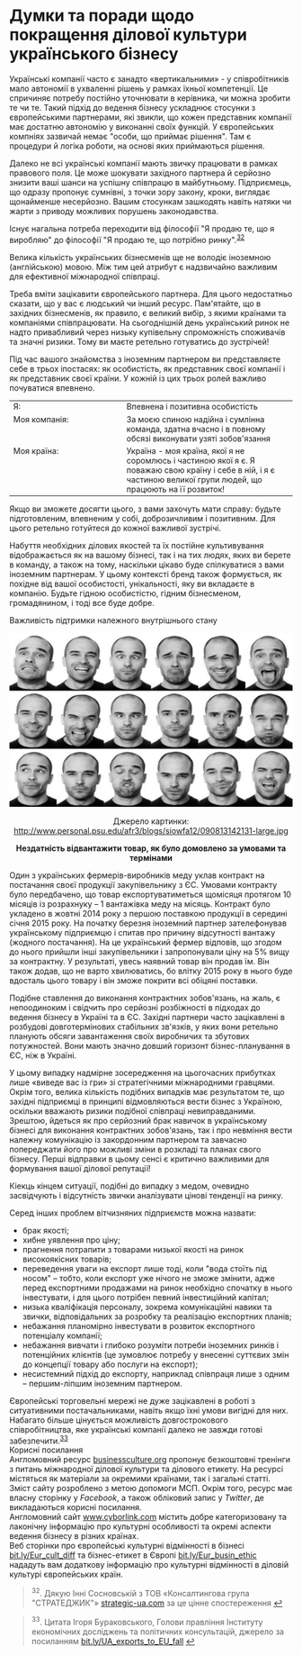 # Думки та поради щодо покращення ділової культури українського бізнесу

Українські компанії часто є занадто «вертикальними» - у співробітників мало автономії в ухваленні рішень у рамках їхньої компетенції. Це спричиняє потребу постійно уточнювати в керівника, чи можна зробити те чи те. Такий підхід до ведення бізнесу  ускладнює стосунки з європейськими партнерами, які звикли, що кожен представник компанії має достатню автономію у виконанні своїх функцій. У європейських компніях зазвичай немає "особи, що приймає рішення". Там є процедури й логіка роботи, на основі яких приймаються рішення.  

Далеко не всі українські компанії мають звичку працювати в рамках правового поля. Це може шокувати західного партнера й серйозно знизити ваші шанси на успішну співпрацю в майбутньому. Підприємець, що одразу пропонує сумнівні, з точки зору закону, кроки, виглядає щонайменше несерйозно. Вашим стосункам зашкодять навіть натяки чи жарти з приводу можливих порушень законодавства.

Існує нагальна потреба переходити від філософії "Я продаю те, що я виробляю" до філософії "Я продаю те, що потрібно ринку".<sup><a href="#fn_32" id="reffn_32">32</a></sup>

Велика кількість українських бізнесменів ще не володіє іноземною (англійською) мовою. Між тим цей атрибут є надзвичайно важливим для ефективної міжнародної співпраці.

Треба вміти зацікавити європейського партнера. Для цього недостатньо сказати, що у вас є людський чи інший ресурс. Пам'ятайте, що в західних бізнесменів, як правило, є великий вибір, з якими країнами та компаніями співпрацювати. На сьогоднішній день український ринок не надто привабливий через низьку купівельну спроможність споживачів та значні ризики. Тому ви маєте ретельно готуватись до зустрічей!

Під час вашого знайомства з іноземним партнером ви представляєте себе в трьох іпостасях: як особистість, як представник своєї компанії і як представник своєї країни. У кожній із цих трьох ролей важливо почуватися впевнено. 

<table>
  <tr>
    <td width="40%">Я:</td>
    <td width="60%">Впевнена і позитивна особистість</td>
  </tr>
  <tr>
    <td width="40%" style="vertical-align:top !important;">
    Моя компанія: 
    </td>
    <td width="60%" style="vertical-align:top !important;">
    За моєю спиною надійна і сумлінна команда, здатна вчасно і в повному обсязі виконувати узяті зобов'язання
	</td>
  </tr>
  <tr>
    <td width="40%" style="vertical-align:top !important;">
Моя країна:
    </td>
    <td width="60%" style="vertical-align:top !important;">
Україна - моя країна, якої я не соромлюсь і частиною якої я є. Я поважаю свою країну і себе в ній, і я є частиною великої групи людей, що працюють на її розвиток!
	</td>
  </tr>
</table>

Якщо ви зможете досягти цього, з вами захочуть мати справу: будьте підготовленим, впевненим у собі, доброзичливим і позитивним. Для цього ретельно готуйтеся до кожної важливої зустрічі.

Набуття необхідних ділових якостей та їх постійне культивування відображається як на вашому бізнесі, так і на тих людях, яких ви берете в команду, а також на тому, наскільки цікаво буде спілкуватися з вами іноземним партнерам. У цьому контексті бренд також формується, як похідне від вашої особистості, унікальності, яку ви вкладаєте в компанію. Будьте гідною особистістю, гідним бізнесменом, громадянином, і тоді все буде добре.

Важливість підтримки належного внутрішнього стану
<p align="center"><img class="image" src="14.png"/></p>
<p align="center">Джерело картинки: <a href="http://www.personal.psu.edu/afr3/blogs/siowfa12/090813142131-large.jpg">http://www.personal.psu.edu/afr3/blogs/siowfa12/090813142131-large.jpg</a> </p>

<div class="space">
<div class="eoz-wrap">
<div class="eoz-text">
<p align="center"><b>Нездатність відвантажити товар, як було домовлено за умовами та термінами</b></p>
Один з українських фермерів-виробників меду уклав контракт на постачання своєї продукції закупівельнику з ЄС. Умовами контракту було передбачено, що товар експортуватиметься щомісяця протягом 10 місяців із розрахнуку – 1 вантажівка меду на місяць. Контракт було укладено в жовтні 2014 року з першою поставкою продукції в середині січня 2015 року. На початку березня іноземний партнер зателефонував українському підприємцю і спитав про причину відсутності вантажу (жодного постачання). На це український фермер відповів, що згодом до нього прийшли інші закупівельники і запропонували ціну на 5% вищу за контрактну. У результаті, увесь наявний товар він продав їм. Він також додав, що не варто хвилюватись, бо влітку 2015 року в нього буде вдосталь цього товару і він зможе покрити всі обіцяні поставки.
</div>
</div>
</div>

Подібне ставлення до виконання контрактних зобов'язань, на жаль, є непоодиноким і свідчить про серйозні розбіжності в підходах до ведення бізнесу в Україні та в ЄС. Західні партнери часто зацікавлені в розбудові довготермінових стабільних зв'язків, у яких вони ретельно планують обсяги завантаження своїх виробничих та збутових потужностей. Вони мають значно довший горизонт бізнес-планування в ЄС, ніж в Україні.

У цьому випадку надмірне зосередження на цьогочасних прибутках лише «виведе вас із гри» зі стратегічними міжнародними гравцями. Окрім того, велика кількість подібних випадків має результатом те, що західні підприємці в принципі відмовляються вести бізнес з Україною, оскільки вважають ризики подібної співпраці невиправданими. Зрештою, йдеться як про серйозний брак навичок в українському бізнесі для виконання контрактних зобов'язань, так і про невміння вести належну комунікацію із закордонним партнером та завчасно попереджати його про можливі зміни в розкладі та планах свого бізнесу. Перші відправки в цьому сенсі є критично важливими для формування вашої ділової репутації!

Кіекць кінцем ситуації, подібні до випадку з медом, очевидно засвідчують і відсутність звички аналізувати цінові тенденції на ринку. 

Серед інших проблем вітчизняних підприємств можна назвати:
<ul type="disc">
<li>брак якості;</li>
<li>хибне уявлення про ціну;</li>
<li>прагнення потрапити з товарами низької якості на ринок високоякісних товарів;</li>
<li>переведення уваги на експорт лише тоді, коли "вода стоїть під носом" – тобто, коли експорт уже нічого не зможе змінити, адже перед експортними продажами на ринок необхідно спочатку в нього інвестувати, і для цього потрібен певний інвестиційний капітал;</li>
<li>низька кваліфікація персоналу, зокрема комунікаційні навики та звички, відповідальних за розробку та реалізацію експортних планів;</li>
<li>небажання планомірно інвестувати в розвиток експортного потенціалу компанії;</li>
<li>небажання вивчати і глибоко розуміти потреби іноземних ринків і потенційних клієнтів (це зумовлює потребу у внесенні суттєвих змін до концепції товару або послуги на експорт);  </li>
<li>несистемний підхід до експорту, наприклад співпраця лише з одним – першим-ліпшим іноземним партнером.</li>
</ul>

<div class="space">
<div class="eoz-wrap">
<div class="eoz-text">
Європейські торговельні мережі не дуже зацікавлені в роботі з ситуативними постачальниками, навіть якщо їхні умови вигідні для них. Набагато більше цінується можливість довгострокового співробітництва, яке українські компанії далеко не завжди готові забезпечити.<sup><a href="#fn_33" id="reffn_33">33</a></sup>
</div>
</div>
</div>

<div class="space">
<div class="eoz-wrap">
<span class="eoz">Корисні посилання</span>
<div class="eoz-text">
Англомовний ресурс <a href="https://businessculture.org">businessculture.org</a> пропонує безкоштовні тренінги з питань міжнародної ділової культури та ділового етикету. На ресурсі містяться як матеріали за окремими країнами, так і загальні статті. Зміст сайту розроблено з метою допомоги МСП. Окрім того, ресурс має власну сторінку у <i>Facebook</i>, а також обліковий запис у <i>Twitter</i>, де викладаються корисні посилання.<br>
Англомовний сайт <a href="https://www.cyborlink.com">www.cyborlink.com</a> містить добре категоризовану та лаконічну інформацію про культурні особливості та окремі аспекти ведення бізнесу в різних країнах. <br>
Веб сторінки про європейські культурні відмінності в бізнесі <a href="https://bit.ly/Eur_cult_diff">bit.ly/Eur_cult_diff</a> та бізнес-етикет в Європі <a href="https://bit.ly/Eur_busin_ethic">bit.ly/Eur_busin_ethic</a> нададуть вам додаткову інформацію про культурні відмінності в діловій культурі європейських країн.
</div>
</div>
</div>

<blockquote id="fn_32">
<sup>32</sup>. Дякую Інні Сосновській з ТОВ «Консалтингова група "СТРАТЕДЖИК"» <a href="https://strategic-ua.com">strategic-ua.com</a> за це цінне спостереження <a href="#reffn_32" title="Jump back to footnote [32] in the text."> ↩</a>
</blockquote>
<blockquote id="fn_33">
<sup>33</sup>. Цитата Ігоря Бураковського, Голови правління Інституту економічних досліджень та політичних консультацій, джерело за посиланням <a href="https://bit.ly/UA_exports_to_EU_fall">bit.ly/UA_exports_to_EU_fall</a> <a href="#reffn_33" title="Jump back to footnote [33] in the text."> ↩</a>
</blockquote>